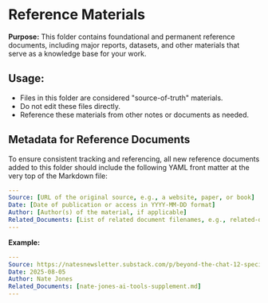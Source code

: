 # Reference Materials

**Purpose:** This folder contains foundational and permanent reference documents, including major reports, datasets, and other materials that serve as a knowledge base for your work.

## Usage:

*   Files in this folder are considered "source-of-truth" materials.
*   Do not edit these files directly.
*   Reference these materials from other notes or documents as needed.

## Metadata for Reference Documents

To ensure consistent tracking and referencing, all new reference documents added to this folder should include the following YAML front matter at the very top of the Markdown file:

```yaml
---
Source: [URL of the original source, e.g., a website, paper, or book]
Date: [Date of publication or access in YYYY-MM-DD format]
Author: [Author(s) of the material, if applicable]
Related_Documents: [List of related document filenames, e.g., related-doc-1.md, related-doc-2.md]
---
```

**Example:**

```yaml
---
Source: https://natesnewsletter.substack.com/p/beyond-the-chat-12-specialist-ai
Date: 2025-08-05
Author: Nate Jones
Related_Documents: [nate-jones-ai-tools-supplement.md]
---
```